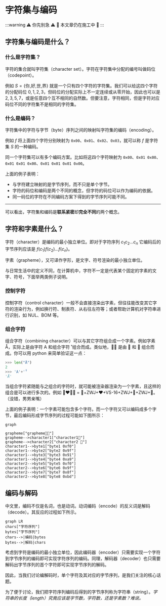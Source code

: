 # 字符集与编码

:::warning
⚠️ 你先别急 ⚠️ 🚧 本文章仍在施工中 🚧
:::

## 字符集与编码是什么？

### 什么是字符集？

字符的集合就叫字符集（character set）。字符在字符集中分配的编号叫做码位（codepoint）。

例如 $S=\{\text{你,好,世,界}\}$ 就是一个只有四个字符的字符集。我们可以给这四个字符的分配码位 $0,1,2,3$，但码位的分配实际上不一定连续或从零开始，因此也可以是 $2,3,5,7$，或是任意四个互不相同的自然数。但要注意，字符相同，但是字符对应码位不同的字符集不是相同的字符集。

### 什么是编码？

字符集中的字符与字节（byte）序列之间的映射叫字符集的编码（encoding）。

例如 $f$ 将上面四个字符分别映射为 `0x00`、`0x01`、`0x02`、`0x03`，就可以称 $f$ 是字符集 $S$ 的一种编码。 

同一个字符集可以有多个编码方案。比如将这四个字符映射为 `0x00`、`0x01 0x00`、`0x01 0x01 0x00`、`0x01 0x01 0x01 0x00`。

上面的例子表明：

- 与字符建立映射的是字节序列，而不只是单个字节。
- 字符的码位和编码是两个不同的概念，但字符的码位可以作为编码的依据。
- 同一码位的字符在不同编码方案下得到的字节序列可能不同。

-----

可以看出，字符集和编码是**联系紧密**却**完全不同**的两个概念。

## 字符和字素是什么？

字符（character）是编码的最小独立单位。即对于字符序列 $c_1c_2\dots c_{n}$ 它编码后的字节序列应该是 $f(c_1)f(c_2)\dots f(c_{n})$。

字素（grapheme），又可译作字形，是文字、符号渲染的最小独立单位。

与日常生活中的定义不同，在计算机中，字符不一定是代表某个固定的字素的文字、符号，下面举两类例子说明。

### 控制字符

控制字符（control character）一般不会直接渲染出字素，但往往能改变其它字符的渲染行为，例如换行符、制表符、从右往左符等；或者帮助计算机对字符串进行识别，如 NUL、BOM 等。

### 组合字符

组合字符（combining character）可以与其它字符组合成一个字素。例如字素 Å，实际上是由字符 A 和组合字符  ̊ 组合而成。类似地，👩🏽 是由 👩 和 🏽 组合而成。你可以用 python 来简单验证这一点：

```python
>>> len("Å")
2
>>> 'A'+'̊'
'Å'
```

当组合字符紧随能与之组合的字符时，就可能被渲染器渲染为一个字素，且这样的组合是可以进行多次的。例如 👨‍❤️‍💋‍👨 = 👨+ZWJ+❤+VS-16+ZWJ+💋+ZWJ+👨。（没错，男男亲嘴）

上面的例子表明：一个字素可能包含多个字符。而一个字符又可以编码成多个字节，最后编码形成字节序列的过程可能如下图所示：

```mermaid
graph

grapheme["grapheme👩🏽"]
grapheme-->character1["character1👩"]
grapheme-->character2["character2 🏽"]
character1-->byte1["byte1 0xf0"]
character1-->byte2["byte2 0x9f"]
character1-->byte3["byte3 0x91"]
character1-->byte4["byte4 0xa9"]
character2-->byte5["byte5 0xf0"]
character2-->byte6["byte6 0x9f"]
character2-->byte7["byte7 0x8f"]
character2-->byte8["byte8 0xbd"]
```

## 编码与解码

中文里，编码不仅是名词，也是动词。动词编码（encode）的反义词是解码（decode）。其反应的过程如下所示。

```mermaid
graph LR
chars["字符序列"]
bytes["字节序列"]
chars-->|编码|bytes
bytes-->|解码|chars
```

考虑到字符是编码的最小独立单位，因此编码器（encoder）只需要实现一个字符到字节序列的编码即可实现字符序列的编码。同理，解码器（decoder）也只需要解码出字节序列的首个字符即可实现字节序列的解码。

因此，当我们讨论编解码时，单个字符及其对应的字节序列，是我们关注的核心话题。

为了便于讨论，我们把字符序列编码后得到的字节序列称为字符串（string）。_字符串的长度（length）究竟应该是字节数，字符数，还是字素数？难说。_

